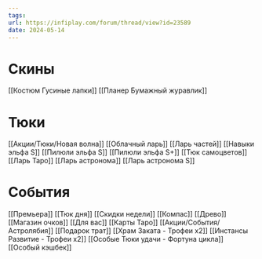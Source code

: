 ```yaml
---
tags: 
url: https://infiplay.com/forum/thread/view?id=23589
date: 2024-05-14
---
```

# Скины
[[Костюм Гусиные лапки]]
[[Планер Бумажный журавлик]]

# Тюки
[[Акции/Тюки/Новая волна]]
[[Облачный ларь]]
[[Ларь частей]]
[[Навыки эльфа S]]
[[Пилюли эльфа S]]
[[Пилюли эльфа S+]]
[[Тюк самоцветов]]
[[Ларь Таро]]
[[Ларь астронома]]
[[Ларь астронома S]]


# События
[[Премьера]]
[[Тюк дня]]
[[Скидки недели]]
[[Компас]]
[[Древо]]
[[Магазин очков]]
[[Для вас]]
[[Карты Таро]]
[[Акции/События/Астролябия]]
[[Подарок трат]]
[[Храм Заката - Трофеи х2]]
[[Инстансы Развитие - Трофеи х2]]
[[Особые Тюки удачи - Фортуна цикла]]
[[Особый кэшбек]]
